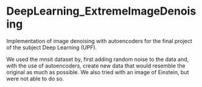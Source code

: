 # DeepLearning_ExtremeImageDenoising

Implementation of image denoising with autoencoders for the final project of the subject Deep Learning (UPF). 

We used the mnsit dataset by, first adding random noise to the data and, with the use of autoencoders, create new data that would resemble the original as much as possible. We also tried with an image of Einstein, but were not able to do so. 
